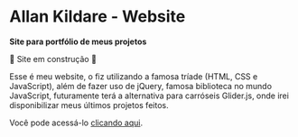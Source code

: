 # Allan Kildare - Website
**Site para portfólio de meus projetos**

:hammer: Site em construção :hammer:

Esse é meu website, o fiz utilizando a famosa tríade (HTML, CSS e JavaScript), além de fazer uso de jQuery, famosa biblioteca no mundo JavaScript, futuramente terá a alternativa para carróseis Glider.js, onde irei disponibilizar meus últimos projetos feitos.

Você pode acessá-lo [clicando aqui](https://allankildare.github.io).
